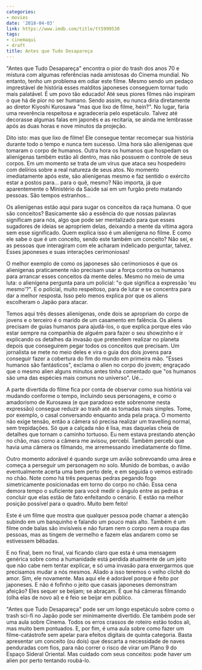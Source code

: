 ```yaml
---
categories:
- movies
date: '2018-04-03'
link: https://www.imdb.com/title/tt5999530
tags:
- cinemaqui
- draft
title: Antes que Tudo Desapareça
---
```


"Antes que Tudo Desapareça" encontra o pior do trash dos anos 70 e mistura com algumas referências nada amistosas do Cinema mundial. No entanto, tenho um problema em odiar este filme. Mesmo sendo um pedaço imprestável de história esses malditos japoneses conseguem tornar tudo mais palatável. É um povo tão educado! Até seus piores filmes não inspiram o que há de pior no ser humano. Sendo assim, eu nunca diria diretamente ao diretor Kiyoshi Kurosawa "mas que lixo de filme, hein?". No lugar, faria uma reverência respeitosa e agradeceria pelo espetáculo. Talvez até decorasse algumas falas em japonês e as recitaria, se ainda me lembrasse após as duas horas e nove minutos da projeção.

Dito isto: mas que lixo de filme! Ele consegue tentar recomeçar sua história durante todo o tempo e nunca tem sucesso. Uma hora são alienígenas que tomaram o corpo de humanos. Outra hora os humanos que hospedam os alienígenas também estão ali dentro, mas não possuem o controle de seus corpos. Em um momento se trata de um vírus que ataca seu hospedeiro com delírios sobre a real natureza de seus atos. No momento imediatamente após este, são alienígenas mesmo e faz sentido o exército estar a postos para... para o quê, mesmo? Não importa, já que aparentemente o Ministério da Saúde sai em um furgão preto matando pessoas. São tempos estranhos...

Os alienígenas estão aqui para sugar os conceitos da raça humana. O que são conceitos? Basicamente são a essência do que nossas palavras significam para nós, algo que pode ser mentalizado para que esses sugadores de ideias se apropriem delas, deixando a mente da vítima agora sem esse significado. Quem explica isso é um alienígena no filme. E como ele sabe o que é um conceito, sendo este também um conceito? Não sei, e as pessoas que interagiram com ele acharam indelicado perguntar, talvez. Esses japoneses e suas interações cerimoniosas!

O melhor exemplo de como os japoneses são cerimoniosos é que os alienígenas praticamente não precisam usar a força contra os humanos para arrancar esses conceitos da mente deles. Mesmo no meio de uma luta:  o alienígena pergunta para um policial: "o que significa a expressão 'eu mesmo'?". E o policial, muito respeitoso, para de lutar e se concentra para dar a melhor resposta. Isso pelo menos explica por que os aliens escolheram o Japão para atacar.

Temos aqui três desses alienígenas, onde dois se apropriam do corpo de jovens e o terceiro é o marido de um casamento em falência. Os aliens precisam de guias humanos para ajudá-los, o que explica porque eles vão estar sempre na companhia de alguém para fazer o seu showzinho e ir explicando os detalhes da invasão que pretendem realizar no planeta depois que conseguirem pegar todos os conceitos que precisam. Um jornalista se mete no meio deles e vira o guia dos dois jovens para conseguir fazer a cobertura do fim do mundo em primeira mão. "Esses humanos são fantásticos", exclama o alien no corpo do jovem; engraçado que o mesmo alien alguns minutos antes tinha comentado que "os humanos são uma das espécies mais comuns no universo". Ué...

A parte divertida do filme fica por conta de observar como sua história vai mudando conforme o tempo, incluindo seus personagens, e como o amadorismo de Kurosawa (e que paradoxo este sobrenome nesta expressão) consegue reduzir ao trash até as tomadas mais simples. Tome, por exemplo, o casal conversando enquanto anda pela praça. O momento não exige tensão, então a câmera só precisa realizar um travelling normal, sem trepidações. Só que a calçada não é lisa, mas daquelas cheia de detalhes que tornam o caminho tortuoso. Eu nem estava prestando atenção no chão, mas como a câmera me avisou, percebi. Também percebi que havia uma câmera os filmando, me arremessando imediatamente do filme.

Outro momento adorável é quando surge um avião sobrevoando uma área e começa a perseguir um personagem no solo. Munido de bombas, o avião eventualmente acerta uma bem perto dele, e em seguida o vemos estirado no chão. Note como há três pequenas pedras pegando fogo simetricamente posicionadas em torno do corpo no chão. Essa cena demora tempo o suficiente para você medir o ângulo entre as pedras e concluir que elas estão de fato enfeitando o cenário. E estão na melhor posição possível para o quadro. Muito bem feito!

Este é um filme que mostra que qualquer pessoa pode chamar a atenção subindo em um banquinho e falando um pouco mais alto. Também é um filme onde balas são invisíveis e não furam nem o corpo nem a roupa das pessoas, mas as tingem de vermelho e fazem elas andarem como se estivessem bêbadas.

E no final, bem no final, vai ficando claro que esta é uma mensagem genérica sobre como a humanidade está perdida atualmente de um jeito que não cabe nem tentar explicar, e só uma invasão para enxergarmos que precisamos mudar a nós mesmos. Aliado a isso teremos o velho clichê do amor. Sim, ele novamente. Mas aqui ele é adorável porque é feito por japoneses. E não é fofinho o jeito que casais japoneses demonstram afeição? Eles sequer se beijam; se abraçam. É que há câmeras filmando (olha elas de novo aí) e é feio se beijar em público.

"Antes que Tudo Desapareça" pode ser um longo espetáculo sobre como o trash sci-fi no Japão pode ser minimamente divertido. Ele também pode ser uma aula sobre Cinema. Todos os erros crassos de roteiro estão todos ali, mas muito bem pontuados. E, por fim, é uma aula sobre como fazer um filme-catástrofe sem apelar para efeitos digitais de quinta categoria. Basta apresentar um conceito (ou dois) que descarta a necessidade de naves penduradas com fios, para não correr o risco de virar um Plano 9 do Espaço Sideral Oriental. Mas cuidado com seus conceitos: pode haver um alien por perto tentando roubá-lo.